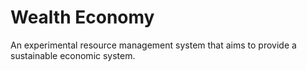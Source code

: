 Wealth Economy
==
An experimental resource management system that aims to provide a sustainable economic system.
